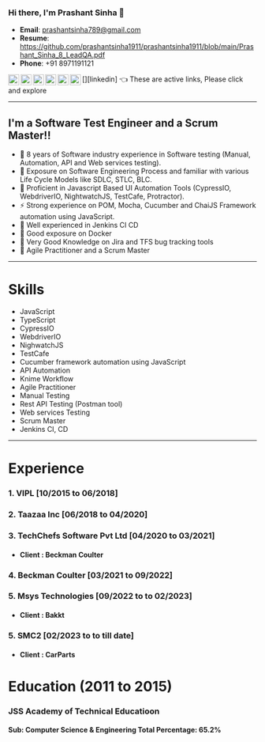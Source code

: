 ### Hi there, I'm Prashant Sinha 👋
- **Email**: prashantsinha789@gmail.com
- **Resume**: https://github.com/prashantsinha1911/prashantsinha1911/blob/main/Prashant_Sinha_8_LeadQA.pdf
- **Phone**: +91 8971191121

[<img align="left" alt="codeSTACKr.com" width="22px" src="https://cdn.jsdelivr.net/npm/simple-icons@3.3.0/icons/github.svg" />][website]
[<img align="left" alt="codeSTACKr | LinkedIn" width="22px" src="https://cdn.jsdelivr.net/npm/simple-icons@v3/icons/linkedin.svg" />][linkedin]
[<img align="left" alt="codeSTACKr | Instagram" width="22px" src="https://cdn.jsdelivr.net/npm/simple-icons@v3/icons/facebook.svg" />][fb]
[<img align="left" alt="codeSTACKr | Instagram" width="22px" src="https://cdn.jsdelivr.net/npm/simple-icons@v3/icons/instagram.svg" />][instagram]
[<img align="left" alt="codeSTACKr | Instagram" width="22px" src="https://cdn.jsdelivr.net/npm/simple-icons@v3/icons/whatsapp.svg" />][whatsapp]
[<img align="left" alt="codeSTACKr | Instagram" width="22px" src="https://cdn.jsdelivr.net/npm/simple-icons@v3/icons/gmail.svg" />][gmail]
      👈 These are active links, Please click and explore
</br>


---

## I'm a Software Test Engineer and a Scrum Master!! 
- 🔭 8 years of Software industry experience in Software testing (Manual, Automation, API and Web services testing).
- 🌱 Exposure on Software Engineering Process and familiar with various Life Cycle Models like SDLC, STLC, BLC.
- 👯 Proficient in Javascript Based UI Automation Tools (CypressIO, WebdriverIO, NightwatchJS, TestCafe, Protractor).
- ⚡ Strong experience on POM, Mocha, Cucumber and ChaiJS Framework automation using JavaScript.
- 👯 Well experienced in Jenkins CI CD 
- 🔭 Good exposure on Docker
- 👯 Very Good Knowledge on Jira and TFS bug tracking tools
- 🔭 Agile Practitioner and a Scrum Master

---

# Skills

-   JavaScript
-   TypeScript
-   CypressIO
-   WebdriverIO
-	NighwatchJS
-	TestCafe
-	Cucumber framework automation using JavaScript
-	API Automation
-	Knime Workflow 
-	Agile Practitioner 
-	Manual Testing
-	Rest API Testing (Postman tool)
-	Web services Testing
-	Scrum Master
-	Jenkins CI, CD

---

# Experience 

### 1.	VIPL [10/2015 to 06/2018]	
### 2.	Taazaa Inc [06/2018 to 04/2020]
### 3.	TechChefs Software Pvt Ltd [04/2020 to 03/2021]
- ####  Client : Beckman Coulter
### 4.	Beckman Coulter [03/2021 to 09/2022]
### 5.	Msys Technologies [09/2022 to to 02/2023]
- ####  Client : Bakkt
### 5.	SMC2 [02/2023 to to till date]
- ####  Client : CarParts


# Education (2011 to 2015)
### JSS Academy of Technical Educatioon 
#### Sub: Computer Science & Engineering Total Percentage: 65.2%


[website]: https://github.com/prashantsinha1911
[instagram]: https://www.instagram.com/prashant.sinha7891/
[fb]: https://www.facebook.com/pksinha91
[whatsapp]: https://api.whatsapp.com/send?phone=918971191121&text=Hello
[gmail]: https://mail.google.com/mail/u/0/#inbox?compose=new

